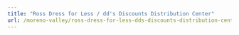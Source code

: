 ```yaml
---
title: "Ross Dress for Less / dd's Discounts Distribution Center"
url: /moreno-valley/ross-dress-for-less-dds-discounts-distribution-center/
---
```

